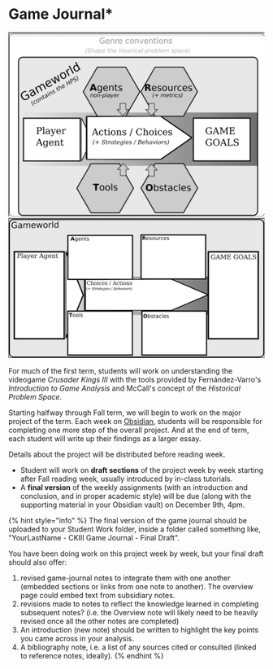 # Game Journal\*

![](<../../../../../.gitbook/assets/HPS Diagram (version 2.0 2022).png>) ![Basic template for working out McCall's Historical Problem Space](<../../../../../.gitbook/assets/HPS Diagram Worksheet 2.0.png>)

For much of the first term, students will work on understanding the videogame _Crusader Kings III_ with the tools provided by Fernández-Varro's _Introduction to Game Analysis_ and McCall's concept of the _Historical Problem Space_.&#x20;

Starting halfway through Fall term, we will begin to work on the major project of the term. Each week on [Obsidian](../../../../digital-tools/obsidian/), students will be responsible for completing one more step of the overall project. And at the end of term, each student will write up their findings as a larger essay.&#x20;

Details about the project will be distributed before reading week.&#x20;

* Student will work on **draft sections** of the project week by week starting after Fall reading week, usually introduced by in-class tutorials.&#x20;
* A **final version** of the weekly assignments (with an introduction and conclusion, and in proper academic style) will be due (along with the supporting material in your Obsidian vault) on December 9th, 4pm.&#x20;

{% hint style="info" %}
The final version of the game journal should be uploaded to your Student Work folder, inside a folder called something like, "YourLastName - CKIII Game Journal - Final Draft".&#x20;

You have been doing work on this project week by week, but your final draft should also offer:

1. revised game-journal notes to integrate them with one another (embedded sections or links from one note to another). The overview page could embed text from subsidiary notes.&#x20;
2. revisions made to notes to reflect the knowledge learned in completing subsequent notes? (i.e. the Overview note will likely need to be heavily revised once all the other notes are completed)
3. An introduction (new note) should be written to highlight the key points you came across in your analysis.&#x20;
4. A bibliography note, i.e. a list of any sources cited or consulted (linked to reference notes, ideally). &#x20;
{% endhint %}
